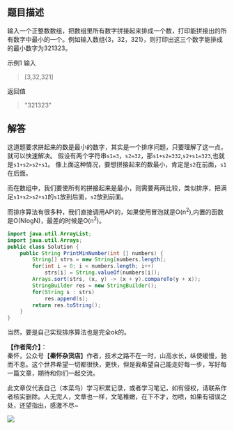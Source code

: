 ## 题目描述
输入一个正整数数组，把数组里所有数字拼接起来排成一个数，打印能拼接出的所有数字中最小的一个。例如输入数组{3，32，321}，则打印出这三个数字能排成的最小数字为321323。

示例1
输入
> [3,32,321]

返回值
> "321323"

## 解答
这道题要求拼起来的数是最小的数字，其实是一个排序问题，只要理解了这一点，就可以快速解决。
假设有两个字符串`s1=3`，`s2=32`，那`s1+s2=332`,`s2+s1=323`,也就是`s1+s2>s2+s1`。
像上面这种情况，要想拼接起来的数最小，肯定是`s2`在前面，`s1`在后面。

而在数组中，我们要使所有的拼接起来是最小，则需要两两比较，类似排序，把满足`s1+s2>s2+s1`的`s1`放到后面，`s2`放到前面。


而排序算法有很多种，我们直接调用API的，如果使用冒泡就是O(n<sup>2</sup>),内置的函数是O(NlogN)，最差的时候是O(n<sup>2</sup>)。

```java
import java.util.ArrayList;
import java.util.Arrays;
public class Solution {
    public String PrintMinNumber(int [] numbers) {
        String[] strs = new String[numbers.length];
        for(int i = 0; i < numbers.length; i++) 
            strs[i] = String.valueOf(numbers[i]);
        Arrays.sort(strs, (x, y) -> (x + y).compareTo(y + x));
        StringBuilder res = new StringBuilder();
        for(String s : strs)
            res.append(s);
        return res.toString();
    }
}
```

当然，要是自己实现排序算法也是完全ok的。

**【作者简介】**：  
秦怀，公众号【**秦怀杂货店**】作者，技术之路不在一时，山高水长，纵使缓慢，驰而不息。这个世界希望一切都很快，更快，但是我希望自己能走好每一步，写好每一篇文章，期待和你们一起交流。

此文章仅代表自己（本菜鸟）学习积累记录，或者学习笔记，如有侵权，请联系作者核实删除。人无完人，文章也一样，文笔稚嫩，在下不才，勿喷，如果有错误之处，还望指出，感激不尽~ 


![](https://markdownpicture.oss-cn-qingdao.aliyuncs.com/blog/20201012000828.png)